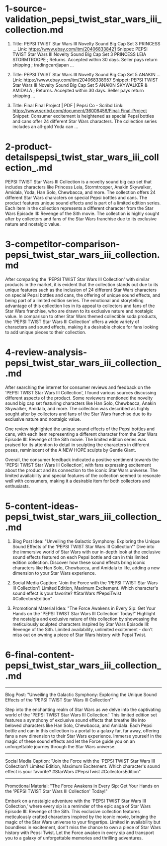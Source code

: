 

# 1-source-validation_pepsi_twist_star_wars_iii_collection.md

1. Title: PEPSI TWIST Star Wars III Novelty Sound Big Cap Set 3 PRINCESS ...
Link: https://www.ebay.com/itm/204068338421
Snippet: PEPSI TWIST Star Wars III Novelty Sound Big Cap Set 3 PRINCESS LEIA STORMTROOPE ; Returns. Accepted within 30 days. Seller pays return shipping ; tradingcardjapan ...

2. Title: PEPSI TWIST Star Wars III Novelty Sound Big Cap Set 5 ANAKIN ...
Link: https://www.ebay.com/itm/204068338957
Snippet: PEPSI TWIST Star Wars III Novelty Sound Big Cap Set 5 ANAKIN SKYWALKER & AMIDALA ; Returns. Accepted within 30 days. Seller pays return shipping ...

3. Title: Final Final Project | PDF | Pepsi Co - Scribd
Link: https://www.scribd.com/document/36006456/Final-Final-Project
Snippet: Consumer excitement is heightened as special Pepsi bottles and cans offer 24 different Star Wars characters. The collection series includes an all-gold Yoda can ...



# 2-product-detailspepsi_twist_star_wars_iii_collection_.md

PEPSI TWIST Star Wars III Collection is a novelty sound big cap set that includes characters like Princess Leia, Stormtrooper, Anakin Skywalker, Amidala, Yoda, Han Solo, Chewbacca, and more. The collection offers 24 different Star Wars characters on special Pepsi bottles and cans. The product features unique sound effects and is part of a limited edition series. Each item in the collection represents a different character from the Star Wars Episode III: Revenge of the Sith movie. The collection is highly sought after by collectors and fans of the Star Wars franchise due to its exclusive nature and nostalgic value.



# 3-competitor-comparison-pepsi_twist_star_wars_iii_collection.md

After comparing the 'PEPSI TWIST Star Wars III Collection' with similar products in the market, it is evident that the collection stands out due to its unique features such as the inclusion of 24 different Star Wars characters on special Pepsi bottles and cans, the offering of unique sound effects, and being part of a limited edition series. The emotional and storytelling advantage of this collection lies in its appeal to collectors and fans of the Star Wars franchise, who are drawn to its exclusive nature and nostalgic value. In comparison to other Star Wars themed collectible soda products, the 'PEPSI TWIST Star Wars III Collection' offers a wide variety of characters and sound effects, making it a desirable choice for fans looking to add unique pieces to their collection.



# 4-review-analysis-pepsi_twist_star_wars_iii_collection_.md

After searching the internet for consumer reviews and feedback on the 'PEPSI TWIST Star Wars III Collection', I found various sources discussing different aspects of the product. Some reviewers mentioned the novelty sound big cap set featuring characters like Han Solo, Chewbacca, Anakin Skywalker, Amidala, and more. The collection was described as highly sought after by collectors and fans of the Star Wars franchise due to its exclusive nature and nostalgic value.

One review highlighted the unique sound effects of the Pepsi bottles and cans, with each item representing a different character from the Star Wars Episode III: Revenge of the Sith movie. The limited edition series was praised for its attention to detail in sculpting the characters in different poses, reminiscent of the A NEW HOPE sculpts by Gentle Giant.

Overall, the consumer feedback indicated a positive sentiment towards the 'PEPSI TWIST Star Wars III Collection', with fans expressing excitement about the product and its connection to the iconic Star Wars universe. The limited availability and special features of the collection seemed to resonate well with consumers, making it a desirable item for both collectors and enthusiasts.



# 5-content-ideas-pepsi_twist_star_wars_iii_collection_.md

1. Blog Post Idea: "Unveiling the Galactic Symphony: Exploring the Unique Sound Effects of the 'PEPSI TWIST Star Wars III Collection'"
Dive into the immersive world of Star Wars with our in-depth look at the exclusive sound effects featured on each Pepsi bottle and can in this limited edition collection. Discover how these sound effects bring iconic characters like Han Solo, Chewbacca, and Amidala to life, adding a new dimension to your Star Wars experience.

2. Social Media Caption: "Join the Force with the 'PEPSI TWIST Star Wars III Collection'! Limited Edition, Maximum Excitement. Which character's sound effect is your favorite? #StarWars #PepsiTwist #CollectorsEdition"

3. Promotional Material Idea: "The Force Awakens in Every Sip: Get Your Hands on the 'PEPSI TWIST Star Wars III Collection' Today!"
Highlight the nostalgia and exclusive nature of this collection by showcasing the meticulously sculpted characters inspired by Star Wars Episode III: Revenge of the Sith. Limited availability, unlimited excitement - don't miss out on owning a piece of Star Wars history with Pepsi Twist.



# 6-final-content-pepsi_twist_star_wars_iii_collection_.md

---

Blog Post: "Unveiling the Galactic Symphony: Exploring the Unique Sound Effects of the 'PEPSI TWIST Star Wars III Collection'"

Step into the enchanting realm of Star Wars as we delve into the captivating world of the 'PEPSI TWIST Star Wars III Collection.' This limited edition set features a symphony of exclusive sound effects that breathe life into beloved characters like Han Solo, Chewbacca, and Amidala. Each Pepsi bottle and can in this collection is a portal to a galaxy far, far away, offering fans a new dimension to their Star Wars experience. Immerse yourself in the magic of these sound effects and let the Force guide you on an unforgettable journey through the Star Wars universe.

---

Social Media Caption: "Join the Force with the 'PEPSI TWIST Star Wars III Collection'! Limited Edition, Maximum Excitement. Which character's sound effect is your favorite? #StarWars #PepsiTwist #CollectorsEdition"

---

Promotional Material: "The Force Awakens in Every Sip: Get Your Hands on the 'PEPSI TWIST Star Wars III Collection' Today!"

Embark on a nostalgic adventure with the 'PEPSI TWIST Star Wars III Collection,' where every sip is a reminder of the epic saga of Star Wars Episode III: Revenge of the Sith. This exclusive collection features meticulously crafted characters inspired by the iconic movie, bringing the magic of the Star Wars universe to your fingertips. Limited in availability but boundless in excitement, don't miss the chance to own a piece of Star Wars history with Pepsi Twist. Let the Force awaken in every sip and transport you to a galaxy of unforgettable memories and thrilling adventures.

